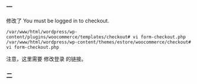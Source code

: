 ### 一
修改了 You must be logged in to checkout.
```
/var/www/html/wordpress/wp-content/plugins/woocommerce/templates/checkout# vi form-checkout.php
/var/www/html/wordpress/wp-content/themes/estore/woocommerce/checkout# vi form-checkout.php 
```
注意，这里需要 修改登录 的链接。

### 二
